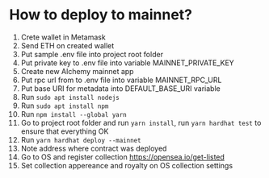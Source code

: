 # How to deploy to mainnet? 
1. Crete wallet in Metamask
2. Send ETH on created wallet
3. Put sample .env file into project root folder
4. Put private key to .env file into variable MAINNET_PRIVATE_KEY
5. Create new Alchemy mainnet app
6. Put rpc url from to .env file into variable MAINNET_RPC_URL
7. Put base URI for metadata into DEFAULT_BASE_URI variable
8. Run `sudo apt install nodejs`
9. Run `sudo apt install npm`
10. Run `npm install --global yarn`
11. Go to project root folder and run `yarn install`, run `yarn hardhat test` to ensure that everything OK
12. Run `yarn hardhat deploy --mainnet`
13. Note address where contract was deployed
14. Go to OS and register collection https://opensea.io/get-listed
15. Set collection appereance and royalty on OS collection settings